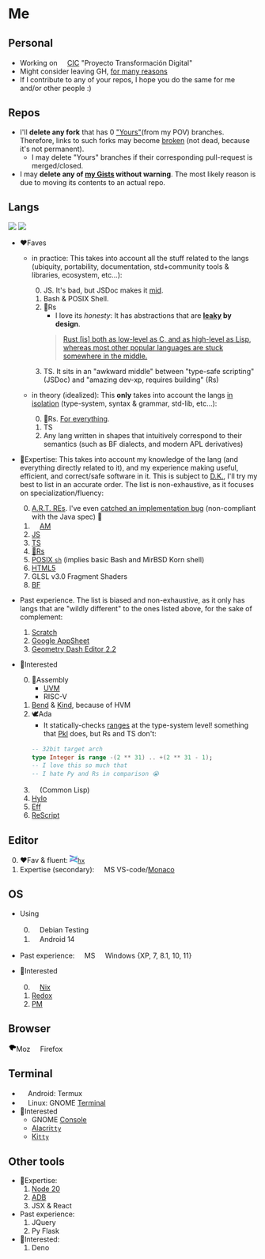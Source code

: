 # Me

## Personal
- Working on [<img src='https://avatars.githubusercontent.com/u/173197237?s=200&v=4' width=16em height=16em>CIC](https://github.com/Cincinnatus-Institute-of-Craftsmanship) "Proyecto Transformación Digital"
- Might consider leaving GH, [for many reasons](https://giveupgithub.org)
- If I contribute to any of your repos, I hope you do the same for me and/or other people :)

## Repos
- I'll **delete any fork** that has 0 ["Yours"](https://docs.github.com/en/repositories/configuring-branches-and-merges-in-your-repository/managing-branches-in-your-repository/viewing-branches-in-your-repository)(from my POV) branches. Therefore, links to such forks may become [broken](https://en.wikipedia.org/wiki/Link_rot) (not dead, because it's not permanent).
	- I may delete "Yours" branches if their corresponding pull-request is merged/closed.
- I may **delete any of [my Gists](https://gist.github.com/Rudxain) without warning**. The most likely reason is due to moving its contents to an actual repo.

## Langs
[![](https://github-readme-stats.vercel.app/api/top-langs/?username=rudxain&layout=compact&langs_count=6&size_weight=0.5&count_weight=0.5#gh-light-mode-only)](https://github.com/anuraghazra/github-readme-stats#gh-light-mode-only)
[![](https://github-readme-stats.vercel.app/api/top-langs/?username=rudxain&layout=compact&langs_count=6&size_weight=0.5&count_weight=0.5&theme=dark#gh-dark-mode-only)](https://github.com/anuraghazra/github-readme-stats#gh-dark-mode-only)

- ❤Faves
	- in practice:
	This takes into account all the stuff related to the langs (ubiquity, portability, documentation, std+community tools & libraries, ecosystem, etc...):
	
		0. JS. It's bad, but JSDoc makes it [mid](https://www.urbandictionary.com/define.php?term=mid).
		1. Bash & POSIX Shell.
		2. 🦀Rs
			- I love its _honesty_: It has abstractions that are **[leaky](https://www.joelonsoftware.com/2002/11/11/the-law-of-leaky-abstractions) by design**.
			> [Rust \[is\] both as low-level as C, and as high-level as Lisp, whereas most other popular languages are stuck somewhere in the middle.](https://github.com/0atman/noboilerplate/blob/1eab51863994129b0c31f1d6925c5bd6299f4dc9/scripts/03-rust-turtles-all-the-way-down.md)
		3. TS. It sits in an "awkward middle" between "type-safe scripting" (JSDoc) and "amazing dev-xp, requires building" (Rs)
	- in theory (idealized):
	This **only** takes into account the langs [in isolation](https://en.wikipedia.org/wiki/Spherical_cow) (type-system, syntax & grammar, std-lib, etc...):
	
		0. 🦀Rs. [For everything](https://github.com/ansuz/RIIR/issues/39#issuecomment-2039122371).
		1. TS
		2. Any lang written in shapes that intuitively correspond to their semantics (such as BF dialects, and modern APL derivatives)

- 🧠Expertise: This takes into account my knowledge of the lang (and everything directly related to it), and my experience making useful, efficient, and correct/safe software in it.
This is subject to [D.K.](https://en.wikipedia.org/wiki/Dunning%E2%80%93Kruger_effect), I'll try my best to list in an accurate order. The list is non-exhaustive, as it focuses on specialization/fluency:

	0. [A.R.T. REs](https://developer.android.com/reference/java/util/regex/Pattern). I've even [catched an implementation bug](https://issuetracker.google.com/issues/239189096) (non-compliant with the Java spec) 🗿
	1. [<img src=https://llamalab.com/img/automate/ic_launcher-128.png width=16em height=16em>AM](https://llamalab.com/automate/doc)
	2. [JS](https://tc39.es/ecma262/)
	3. [TS](https://www.typescriptlang.org/docs)
	4. [🦀Rs](https://doc.rust-lang.org/reference)
	5. [POSIX `sh`](https://pubs.opengroup.org/onlinepubs/9799919799/utilities/V3_chap02.html) (implies basic Bash and MirBSD Korn shell)
	6. [HTML5](https://html.spec.whatwg.org)
	7. GLSL v3.0 Fragment Shaders
	8. [BF](https://esolangs.org/wiki/BrainFuck)

- Past experience. The list is biased and non-exhaustive, as it only has langs that are "wildly different" to the ones listed above, for the sake of complement:

	1. [Scratch](https://scratch.mit.edu)
	2. [Google AppSheet](https://www.appsheet.com)
	3. [Geometry Dash Editor 2.2](https://www.boomlings.com/GDEditor)

- 👀Interested

	0. 💾Assembly
		- [UVM](https://github.com/maximecb/uvm)
		- RISC-V
	1. [Bend](https://github.com/HigherOrderCO/Bend) & [Kind](https://github.com/HigherOrderCO/kind2), because of HVM
	2. 🕊Ada
		- It statically-checks [ranges](https://learn.adacore.com/courses/intro-to-ada/chapters/strongly_typed_language.html#integers) at the type-system level! something that [Pkl](https://pkl-lang.org/main/current/language-reference/index.html#integers) does, but Rs and TS don't:
		```ada
		-- 32bit target arch
		type Integer is range -(2 ** 31) .. +(2 ** 31 - 1);
		-- I love this so much that
		-- I hate Py and Rs in comparison 😭
		```
	3. <img src=https://upload.wikimedia.org/wikipedia/commons/4/48/Lisp_logo.svg width=16em height=16em>(Common Lisp)
	4. [Hylo](https://www.hylo-lang.org)
	5. [Eff](http://www.eff-lang.org)
	6. [ReScript](https://rescript-lang.org)

## Editor
0. ❤Fav & fluent: [<img src=https://raw.githubusercontent.com/helix-editor/helix/master/logo.svg width=16em height=16em>`hx`](https://github.com/helix-editor/helix)
1. Expertise (secondary): <img src=https://upload.wikimedia.org/wikipedia/commons/2/25/Microsoft_icon.svg width=16em height=16em>MS VS-code/[Monaco](https://github.com/microsoft/monaco-editor)

## OS
- Using

	0. <img src=https://www.debian.org/logos/openlogo-nd.svg width=16em height=16em>Debian Testing
	1. <img src=https://upload.wikimedia.org/wikipedia/commons/e/e0/Android_robot_%282014-2019%29.svg width=16em height=16em>Android 14
- Past experience: <img src=https://upload.wikimedia.org/wikipedia/commons/2/25/Microsoft_icon.svg width=16em height=16em>MS <img src=https://upload.wikimedia.org/wikipedia/commons/8/87/Windows_logo_-_2021.svg width=16em height=16em>Windows \{XP, 7, 8.1, 10, 11}

- 👀Interested

	0. [<img src=https://raw.githubusercontent.com/NixOS/nixos-artwork/f84c13adae08e860a7c3f76ab3a9bef916d276cc/logo/nix-snowflake-colours.svg width=16em height=16em>Nix](https://nixos.org)
	1. [Redox](https://www.redox-os.org)
	2. [PM](https://postmarketos.org)

## Browser
<img src=https://raw.githubusercontent.com/mdn/yari/2720d1f9998be94428a822dcc06946d6a53879d0/client/src/assets/dino.svg width=16em height=16em>Moz <img src=https://upload.wikimedia.org/wikipedia/commons/a/a0/Firefox_logo%2C_2019.svg width=16em height=16em>Firefox

## Terminal
- <img src=https://upload.wikimedia.org/wikipedia/commons/e/e0/Android_robot_%282014-2019%29.svg width=16em height=16em>Android: Termux
- <img src=https://upload.wikimedia.org/wikipedia/commons/3/3c/TuxFlat.svg width=16em height=16em>Linux: GNOME [Terminal](https://wiki.gnome.org/Apps/Terminal)
- 👀Interested
	- GNOME [Console](https://apps.gnome.org/app/org.gnome.Console)
	- [Alacri`tty`](https://alacritty.org)
	- [Ki`tty`](https://sw.kovidgoyal.net/kitty)

## Other tools
- 🧠Expertise:
	1. [Node 20](https://nodejs.org/docs/latest-v20.x/api/index.html)
	2. [ADB](https://developer.android.com/tools/adb)
	3. JSX & React
- Past experience:
	1. JQuery
	2. Py Flask
- 👀Interested:
	1. Deno
